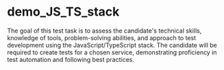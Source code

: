 # demo_JS_TS_stack
The goal of this test task is to assess the candidate's technical skills, knowledge of tools, problem-solving abilities, and approach to test development using the JavaScript/TypeScript stack. The candidate will be required to create tests for a chosen service, demonstrating proficiency in test automation and following best practices.
